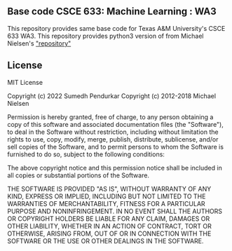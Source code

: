 ## Base code CSCE 633: Machine Learning : WA3

This repository provides same base code for Texas A&M University's CSCE 633 WA3.
This repository provides python3 version of from Michael Nielsen's ["repository"](https://github.com/mnielsen/neural-networks-and-deep-learning)

## License

MIT License

Copyright (c) 2022 Sumedh Pendurkar
Copyright (c) 2012-2018 Michael Nielsen

Permission is hereby granted, free of charge, to any person obtaining
a copy of this software and associated documentation files (the
"Software"), to deal in the Software without restriction, including
without limitation the rights to use, copy, modify, merge, publish,
distribute, sublicense, and/or sell copies of the Software, and to
permit persons to whom the Software is furnished to do so, subject to
the following conditions:

The above copyright notice and this permission notice shall be
included in all copies or substantial portions of the Software.

THE SOFTWARE IS PROVIDED "AS IS", WITHOUT WARRANTY OF ANY KIND,
EXPRESS OR IMPLIED, INCLUDING BUT NOT LIMITED TO THE WARRANTIES OF
MERCHANTABILITY, FITNESS FOR A PARTICULAR PURPOSE AND
NONINFRINGEMENT. IN NO EVENT SHALL THE AUTHORS OR COPYRIGHT HOLDERS BE
LIABLE FOR ANY CLAIM, DAMAGES OR OTHER LIABILITY, WHETHER IN AN ACTION
OF CONTRACT, TORT OR OTHERWISE, ARISING FROM, OUT OF OR IN CONNECTION
WITH THE SOFTWARE OR THE USE OR OTHER DEALINGS IN THE SOFTWARE.
